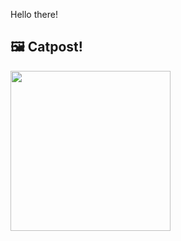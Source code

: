 Hello there!



## 🖼️ Catpost!

<sub>
    <img src="https://cdn2.thecatapi.com/images/a8s.gif" height="256">
</sub>

